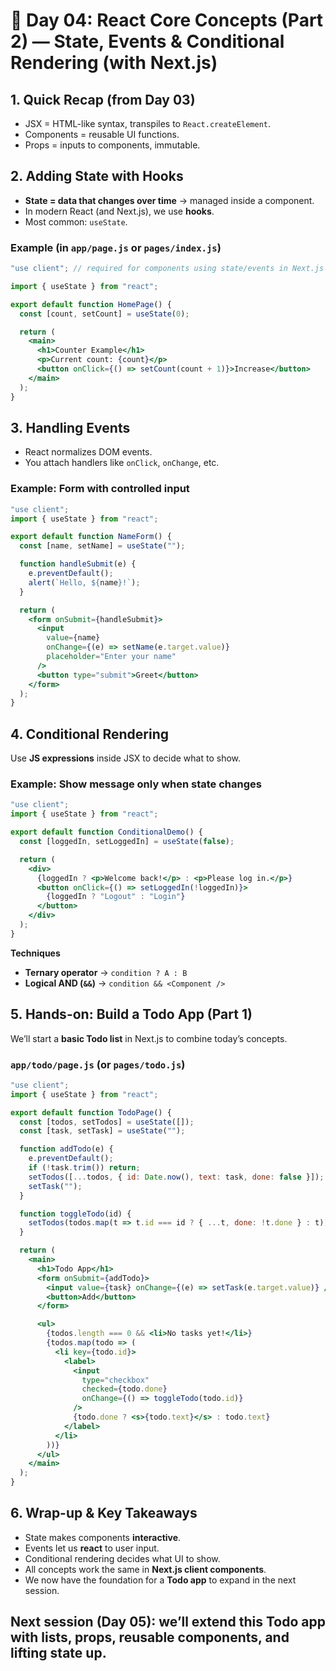# 📘 Day 04: React Core Concepts (Part 2) — State, Events & Conditional Rendering (with Next.js)

## 1. Quick Recap (from Day 03)
- JSX = HTML-like syntax, transpiles to `React.createElement`.
- Components = reusable UI functions.
- Props = inputs to components, immutable.

## 2. Adding State with Hooks

- **State = data that changes over time** → managed inside a component.  
- In modern React (and Next.js), we use **hooks**.  
- Most common: `useState`.

### Example (in `app/page.js` or `pages/index.js`)
```jsx
"use client"; // required for components using state/events in Next.js App Router

import { useState } from "react";

export default function HomePage() {
  const [count, setCount] = useState(0);

  return (
    <main>
      <h1>Counter Example</h1>
      <p>Current count: {count}</p>
      <button onClick={() => setCount(count + 1)}>Increase</button>
    </main>
  );
}
```

## 3. Handling Events

- React normalizes DOM events.  
- You attach handlers like `onClick`, `onChange`, etc.

### Example: Form with controlled input
```jsx
"use client";
import { useState } from "react";

export default function NameForm() {
  const [name, setName] = useState("");

  function handleSubmit(e) {
    e.preventDefault();
    alert(`Hello, ${name}!`);
  }

  return (
    <form onSubmit={handleSubmit}>
      <input
        value={name}
        onChange={(e) => setName(e.target.value)}
        placeholder="Enter your name"
      />
      <button type="submit">Greet</button>
    </form>
  );
}
```

## 4. Conditional Rendering

Use **JS expressions** inside JSX to decide what to show.

### Example: Show message only when state changes
```jsx
"use client";
import { useState } from "react";

export default function ConditionalDemo() {
  const [loggedIn, setLoggedIn] = useState(false);

  return (
    <div>
      {loggedIn ? <p>Welcome back!</p> : <p>Please log in.</p>}
      <button onClick={() => setLoggedIn(!loggedIn)}>
        {loggedIn ? "Logout" : "Login"}
      </button>
    </div>
  );
}
```

**Techniques**
- **Ternary operator** → `condition ? A : B`  
- **Logical AND (`&&`)** → `condition && <Component />`  

## 5. Hands-on: Build a Todo App (Part 1)

We’ll start a **basic Todo list** in Next.js to combine today’s concepts.

### `app/todo/page.js` (or `pages/todo.js`)
```jsx
"use client";
import { useState } from "react";

export default function TodoPage() {
  const [todos, setTodos] = useState([]);
  const [task, setTask] = useState("");

  function addTodo(e) {
    e.preventDefault();
    if (!task.trim()) return;
    setTodos([...todos, { id: Date.now(), text: task, done: false }]);
    setTask("");
  }

  function toggleTodo(id) {
    setTodos(todos.map(t => t.id === id ? { ...t, done: !t.done } : t));
  }

  return (
    <main>
      <h1>Todo App</h1>
      <form onSubmit={addTodo}>
        <input value={task} onChange={(e) => setTask(e.target.value)} />
        <button>Add</button>
      </form>

      <ul>
        {todos.length === 0 && <li>No tasks yet!</li>}
        {todos.map(todo => (
          <li key={todo.id}>
            <label>
              <input
                type="checkbox"
                checked={todo.done}
                onChange={() => toggleTodo(todo.id)}
              />
              {todo.done ? <s>{todo.text}</s> : todo.text}
            </label>
          </li>
        ))}
      </ul>
    </main>
  );
}
```

## 6. Wrap-up & Key Takeaways
- State makes components **interactive**.  
- Events let us **react** to user input.  
- Conditional rendering decides what UI to show.  
- All concepts work the same in **Next.js client components**.  
- We now have the foundation for a **Todo app** to expand in the next session.

## Next session (Day 05): we’ll extend this Todo app with lists, props, reusable components, and lifting state up.
